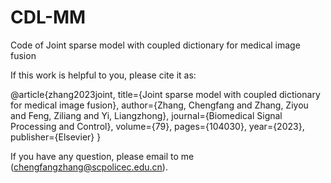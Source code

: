 # CDL-MM
Code of Joint sparse model with coupled dictionary for medical image fusion

If this work is helpful to you, please cite it as:

@article{zhang2023joint,
  title={Joint sparse model with coupled dictionary for medical image fusion},
  author={Zhang, Chengfang and Zhang, Ziyou and Feng, Ziliang and Yi, Liangzhong},
  journal={Biomedical Signal Processing and Control},
  volume={79},
  pages={104030},
  year={2023},
  publisher={Elsevier}
}

If you have any question, please email to me (chengfangzhang@scpolicec.edu.cn).
